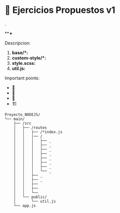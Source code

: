 # 🐞 Ejercicios Propuestos v1
.

**✦ 

Descripcion:

1. **base/*:** 
2. **custom-style/*:** 
3. **style.scss:** 
4. **util.js:** 

Important points:

- 🙌 
- 🎨 
- 📖 
- 🏗 


```text
Proyecto_NODEJS/
└── main/
    ├── /src
    │   ├── /routes
    │   │   ├── /*index.js
    │   │   │── /
    │   │   │   ├── _
    │   │   │   ├── _
    │   │   │   ├── _
    │   │   │   ├── _
    │   │   │   ├── _
    │   │   │   ├── _
    │   │   │   ├── _
    │   │   │   └── _
    │   │   ├── _
    │   │   ├── _
    │   │   ├── 
    │   │   ├── 
    │   │   └── 
    │   └── public/
    │       └── util.js
    └── app.js
```